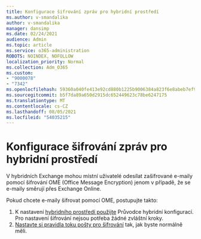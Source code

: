 ```yaml
---
title: Konfigurace šifrování zpráv pro hybridní prostředí
ms.author: v-smandalika
author: v-smandalika
manager: dansimp
ms.date: 02/24/2021
audience: Admin
ms.topic: article
ms.service: o365-administration
ROBOTS: NOINDEX, NOFOLLOW
localization_priority: Normal
ms.collection: Adm_O365
ms.custom:
- "9000078"
- "7342"
ms.openlocfilehash: 59360a040fe413e92cd880b1225b9006384a823f6e8abeb7ef922949b9a874fd
ms.sourcegitcommit: b5f7da89a650d2915dc652449623c78be6247175
ms.translationtype: MT
ms.contentlocale: cs-CZ
ms.lasthandoff: 08/05/2021
ms.locfileid: "54035215"
---
```

# <a name="configure-message-encryption-for-a-hybrid-environment"></a>Konfigurace šifrování zpráv pro hybridní prostředí

V hybridních Exchange mohou místní uživatelé odesílat zašifrované e-maily pomocí šifrování OME (Office Message Encryption) jenom v případě, že se e-maily směrují přes Exchange Online.

Pokud chcete e-maily šifrovat pomocí OME, postupujte takto:

1. K nastavení [hybridního prostředí použijte](https://docs.microsoft.com/Exchange/hybrid-configuration-wizard) Průvodce hybridní konfigurací. Pro nastavení šifrování nejsou potřeba žádné zvláštní kroky.
2. [Nastavte si pravidla toku pošty pro šifrování](https://docs.microsoft.com/microsoft-365/compliance/define-mail-flow-rules-to-encrypt-email) tak, jak byste normálně měli.


